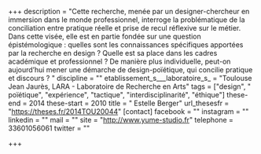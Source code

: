 +++
description = "Cette recherche, menée par un designer-chercheur en immersion dans le monde professionnel, interroge la problématique de la conciliation entre pratique réelle et prise de recul réflexive sur le métier. Dans cette visée, elle est en partie fondée sur une question épistémologique : quelles sont les connaissances spécifiques apportées par la recherche en design ? Quelle est sa place dans les cadres académique et professionnel ? De manière plus individuelle, peut-on aujourd’hui mener une démarche de design-poïétique, qui concilie pratique et discours ? "
discipline = ""
etablissement_s___laboratoire_s_ = "Toulouse Jean Jaurès, LARA - Laboratoire de Recherche en Arts"
tags = ["design", " poïétique", "expérience", "tactique", "interdisciplinarité", "éthique"]
these-end = 2014
these-start = 2010
title = " Estelle Berger"
url_thesesfr = "https://theses.fr/2014TOU20044"
[contact]
facebook = ""
instagram = ""
linkedin = ""
mail = ""
site = "http://www.yume-studio.fr"
telephone = 33601056061
twitter = ""

+++
